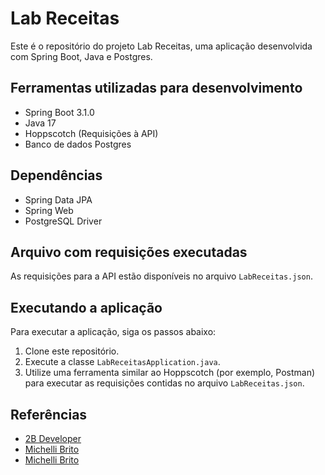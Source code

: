 # Lab Receitas

Este é o repositório do projeto Lab Receitas, uma aplicação desenvolvida com Spring Boot, Java e Postgres.

## Ferramentas utilizadas para desenvolvimento

- Spring Boot 3.1.0
- Java 17
- Hoppscotch (Requisições à API)
- Banco de dados Postgres

## Dependências

- Spring Data JPA
- Spring Web
- PostgreSQL Driver

## Arquivo com requisições executadas

As requisições para a API estão disponíveis no arquivo `LabReceitas.json`.

## Executando a aplicação

Para executar a aplicação, siga os passos abaixo:

1. Clone este repositório.
2. Execute a classe `LabReceitasApplication.java`.
3. Utilize uma ferramenta similar ao Hoppscotch (por exemplo, Postman) para executar as requisições contidas no arquivo `LabReceitas.json`.

## Referências

- [2B Developer](https://www.youtube.com/watch?v=ZTxn38j4DJE)
- [Michelli Brito](https://www.youtube.com/watch?v=LmqVHTOqcxs)
- [Michelli Brito](https://www.youtube.com/watch?v=e0ItyfvbhMw)